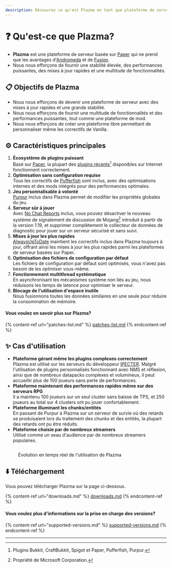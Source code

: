 ```yaml
---
description: Découvrez ce qu'est Plazma en tant que plateforme de serveur.
---
```


# ❓ Qu'est-ce que Plazma?

- **Plazma** est une plateforme de serveur basée sur [Paper](https://github.com/PaperMC/Paper) qui ne prend que les avantages d'[Andromeda](https://github.com/EarendelArchived/Andromeda) et de [Fusion](https://github.com/RuinedTechnologyUnify/Fusion).
- Nous nous efforçons de fournir une stabilité élevée, des performances puissantes, des mises à jour rapides et une multitude de fonctionnalités.

## 📋 Objectifs de Plazma <a href="#id-1" id="id-1"></a>

- Nous nous efforçons de devenir une plateforme de serveur avec des mises à jour rapides et une grande stabilité.
- Nous nous efforçons de fournir une multitude de fonctionnalités et des performances puissantes, tout comme une plateforme de mod.
- Nous nous efforçons de créer une plateforme libre permettant de personnaliser même les correctifs de Vanilla.

## ⚙️ Caractéristiques principales <a href="#id-2" id="id-2"></a>

1. **Écosystème de plugins puissant**\
   Basé sur [Paper](https://github.com/PaperMC/Paper), la plupart des [plugins récents](#user-content-fn-1)[^1] disponibles sur Internet fonctionnent correctement.
2. **Optimisation sans configuration requise**\
   Tous les correctifs de [Pufferfish](https://github.com/pufferfish-gg/Pufferfish) sont inclus, avec des optimisations internes et des mods intégrés pour des performances optimales.
3. **Jeu personnalisable à volonté**\
   [Purpur](https://github.com/PurpurMC/Purpur) inclus dans Plazma permet de modifier les propriétés globales du jeu.
4. **Serveur sûr à jouer**\
   Avec [No Chat Reports](https://github.com/Aizistral-Studios/No-Chat-Reports) inclus, vous pouvez désactiver le nouveau système de signalement de discussion de Mojang[^2] introduit à partir de la version 1.19, et supprimer complètement le collecteur de données de diagnostic pour jouer sur un serveur sécurisé et sans suivi.
5. **Mises à jour les plus rapides**\
   [AlwaysUpToDate](https://github.com/PlazmaMC/AlwaysUpToDate) maintient les correctifs inclus dans Plazma toujours à jour, offrant ainsi les mises à jour les plus rapides parmi les plateformes de serveur basées sur Paper.
6. **Optimisation des fichiers de configuration par défaut**\
   Les fichiers de configuration par défaut sont optimisés, vous n'avez pas besoin de les optimiser vous-même.
7. **Fonctionnement multithread systématique**\
   En asynchronisant les mécanismes système non liés au jeu, nous réduisons les temps de latence pour optimiser le serveur.
8. **Blocage de l'utilisation d'espace inutile**\
   Nous fusionnons toutes les données similaires en une seule pour réduire la consommation de mémoire.

#### Vous voulez en savoir plus sur Plazma? <a href="#etc-1" id="etc-1"></a>

{% content-ref url="patches-list.md" %}
[patches-list.md](patches-list.md)
{% endcontent-ref %}

## ✨ Cas d'utilisation <a href="#id-3" id="id-3"></a>

- **Plateforme gérant même les plugins complexes correctement**\
  Plazma est utilisé sur les serveurs du développeur [IPECTER](https://github.com/IPECTER). Malgré l'utilisation de plugins personnalisés fonctionnant avec NMS et réflexion, ainsi que de nombreux datapacks complexes et volumineux, il peut accueillir plus de 100 joueurs sans perte de performances.
- **Plateforme maintenant des performances rapides même sur des serveurs RPG**\
  Il a maintenu 100 joueurs sur un seul cluster sans baisse de TPS, et 250 joueurs au total sur 4 clusters ont pu jouer confortablement.
- **Plateforme illuminant les chunks/entités**\
  En passant de Purpur à Plazma sur un serveur de survie où des retards se produisaient lors du traitement des chunks et des entités, la plupart des retards ont pu être réduits.
- **Plateforme choisie par de nombreux streamers**\
  Utilisé comme un seau d'audience par de nombreux streamers populaires.

<figure>
   <img src="https://badge.plazmamc.org/internal/bstats" alt="">
   
   <figcaption><p>Évolution en temps réel de l'utilisation de Plazma</p></figcaption>
</figure>

## ⬇️ Téléchargement

Vous pouvez télécharger Plazma sur la page ci-dessous.

{% content-ref url="downloads.md" %}
[downloads.md](downloads.md)
{% endcontent-ref %}

#### Vous voulez plus d'informations sur la prise en charge des versions?

{% content-ref url="supported-versions.md" %}
[supported-versions.md](supported-versions.md)
{% endcontent-ref %}

***

[^1]: Plugins Bukkit, CraftBukkit, Spigot et Paper, Pufferfish, Purpur.

[^2]: Propriété de Microsoft Corporation.

[^3]: En désactivant le système de signalement de discussion, le chat est traité uniquement sur le serveur, ce qui empêche le suivi des discussions par Mojang.

[^4]: Temps pendant lequel le jeu se fige pour permettre au mécanisme système de fonctionner.
